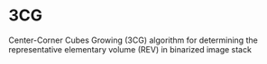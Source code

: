 # 3CG
Center-Corner Cubes Growing (3CG) algorithm for determining the representative elementary volume (REV) in binarized image stack
